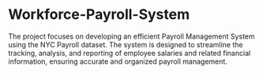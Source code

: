 # Workforce-Payroll-System
The project focuses on developing an efficient Payroll Management System using the NYC Payroll dataset. The system is designed to streamline the tracking, analysis, and reporting of employee salaries and related financial information, ensuring accurate and organized payroll management.
